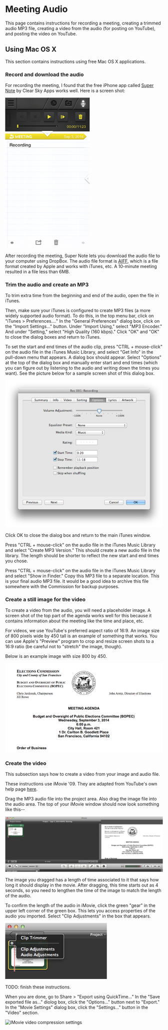 Meeting Audio
=============

This page contains instructions for recording a meeting, creating a
trimmed audio MP3 file, creating a video from the audio
(for posting on YouTube), and posting the video on YouTube.


Using Mac OS X
--------------

This section contains instructions using free Mac OS X applications.


### Record and download the audio

For recording the meeting, I found that the free iPhone app called
[Super Note][super-note] by Clear Sky Apps works well.  Here is a
screen shot:

![](images/supernote.png "Super Note screen shot")

After recording the meeting, Super Note lets you download the audio file
to your computer using DropBox.  The audio file format is [AIFF][aiff],
which is a file format created by Apple and works with iTunes, etc.
A 10-minute meeting resulted in a file less than 6MB.


### Trim the audio and create an MP3

To trim extra time from the beginning and end of the audio, open the
file in iTunes.

Then, make sure your iTunes is configured to create MP3 files (a more
widely supported audio format).  To do this, in the top menu bar,
click on "iTunes > Preferences...."  In the "General Preferences"
dialog box, click on the "Import Settings..." button.  Under
"Import Using," select "MP3 Encoder."  And under "Setting," select
"High Quality (160 kbps)."  Click "OK" and "OK" to close the dialog
boxes and return to iTunes.

To set the start and end times of the audio clip, press "CTRL + mouse-click"
on the audio file in the iTunes Music Library, and select "Get Info"
in the pull-down menu that appears.  A dialog box should appear.
Select "Options" at the top of the dialog box and manually enter start
and end times (which you can figure out by listening to the audio and
writing down the times you want).  See the picture below for a sample
screen shot of this dialog box.

![](images/audio_trim.png "Trim audio")

Click OK to close the dialog box and return to the main iTunes window.

Press "CTRL + mouse-click" on the audio file in the iTunes Music Library
and select "Create MP3 Version."  This should create a new audio file
in the library.  The length should be shorter to reflect the new start
and end times you chose.

Press "CTRL + mouse-click" on the audio file in the iTunes Music Library
and select "Show in Finder."  Copy this MP3 file to a separate location.
This is your final audio MP3 file.  It would be a good idea to archive
this file somewhere with the Commission for backup purposes.


### Create a still image for the video

To create a video from the audio, you will need a placeholder image.
A screen shot of the top part of the agenda works well for this because
it contains information about the meeting like the time and place, etc.

For videos, we use YouTube's preferred aspect ratio of 16:9.  An image
size of 800 pixels wide by 450 tall is an example of something that works.
You can use Apple's "Preview" program to crop and resize screen shots
to a 16:9 ratio (be careful not to "stretch" the image, though).

Below is an example image with size 800 by 450.

![](images/agenda_screen_shot.png "Agenda screen shot for video")


### Create the video

This subsection says how to create a video from your image and audio file.

These instructions use iMovie '09.  They are adapted from YouTube's own
help page [here][youtube-help].

Drag the MP3 audio file into the project area.  Also drag the image file
into the audio area.  The top of your iMovie window should now look
something like this--

![](images/imovie_1.png "iMovie - initial setup")

The image you dragged has a length of time associated to it that says
how long it should display in the movie.  After dragging, this time
starts out as 4 seconds, so you need to lengthen the time of the image
to match the length of the audio.

To confirm the length of the audio in iMovie, click the green "gear"
in the upper left corner of the green box.  This lets you access
properties of the audio you imported.  Select "Clip Adjustments" in the
box that appears.

![](images/imovie_02_audio_properties.png "iMovie - Audio properties")

TODO: finish these instructions.

When you are done, go to Share > "Export using QuickTime..."
In the "Save exported file as..." diolog box, click the "Options..."
button next to "Export."  In the "Movie Settings" dialog box,
click the "Settings..." button in the "Video" section.

![](images/imovie_10_video_compression.png.png "iMovie video compression settings")


[aiff]: http://en.wikipedia.org/wiki/Audio_Interchange_File_Format
[super-note]: http://www.clearskyapps.com/portfolio/super-note
[youtube-help]: https://support.google.com/youtube/answer/1696878?hl=en
